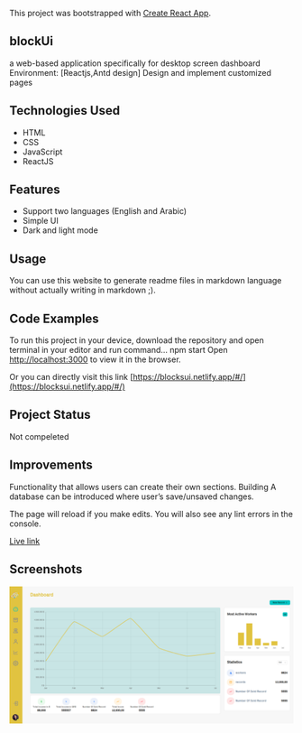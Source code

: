 This project was bootstrapped with [Create React App](https://github.com/facebook/create-react-app).



## blockUi
a web-based application specifically for desktop screen dashboard Environment: [Reactjs,Antd design] Design and implement customized pages


## Technologies Used

 - HTML
 - CSS
 - JavaScript
 - ReactJS

## Features

- Support two languages (English and Arabic)
- Simple UI
- Dark and light mode

## Usage
You can use this website to generate readme files in markdown language without actually writing in markdown ;).

## Code Examples
To run this project in your device, download the repository and open terminal in your editor and run command…
npm start
Open [http://localhost:3000](http://localhost:3000) to view it in the browser.

Or you can directly visit this link [https://blocksui.netlify.app/#/](https://blocksui.netlify.app/#/)


## Project Status

Not compeleted

## Improvements

Functionality that allows users can create their own sections.
Building A database can be introduced where user’s save/unsaved changes.


The page will reload if you make edits.
You will also see any lint errors in the console.

[Live link](https://blocksui.netlify.app/#/)
## Screenshots

[<img src="./Block.png"/>](https://blocksui.netlify.app/#/)

 
